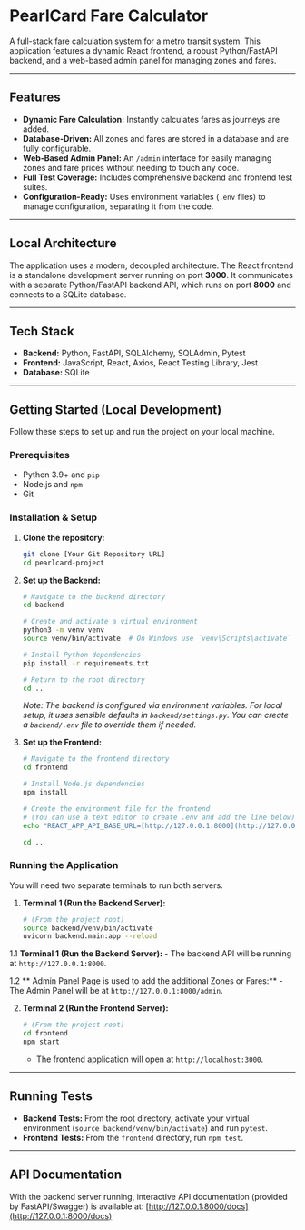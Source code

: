 # PearlCard Fare Calculator

A full-stack fare calculation system for a metro transit system. This application features a dynamic React frontend, a robust Python/FastAPI backend, and a web-based admin panel for managing zones and fares.

---

## Features

- **Dynamic Fare Calculation:** Instantly calculates fares as journeys are added.
- **Database-Driven:** All zones and fares are stored in a database and are fully configurable.
- **Web-Based Admin Panel:** An `/admin` interface for easily managing zones and fare prices without needing to touch any code.
- **Full Test Coverage:** Includes comprehensive backend and frontend test suites.
- **Configuration-Ready:** Uses environment variables (`.env` files) to manage configuration, separating it from the code.

---

## Local Architecture

The application uses a modern, decoupled architecture. The React frontend is a standalone development server running on port **3000**. It communicates with a separate Python/FastAPI backend API, which runs on port **8000** and connects to a SQLite database.



---

## Tech Stack

- **Backend:** Python, FastAPI, SQLAlchemy, SQLAdmin, Pytest
- **Frontend:** JavaScript, React, Axios, React Testing Library, Jest
- **Database:** SQLite

---

## Getting Started (Local Development)

Follow these steps to set up and run the project on your local machine.

### Prerequisites

- Python 3.9+ and `pip`
- Node.js and `npm`
- Git

### Installation & Setup

1.  **Clone the repository:**
    ```bash
    git clone [Your Git Repository URL]
    cd pearlcard-project
    ```

2.  **Set up the Backend:**
    ```bash
    # Navigate to the backend directory
    cd backend

    # Create and activate a virtual environment
    python3 -m venv venv
    source venv/bin/activate  # On Windows use `venv\Scripts\activate`

    # Install Python dependencies
    pip install -r requirements.txt

    # Return to the root directory
    cd ..
    ```
    *Note: The backend is configured via environment variables. For local setup, it uses sensible defaults in `backend/settings.py`. You can create a `backend/.env` file to override them if needed.*

3.  **Set up the Frontend:**
    ```bash
    # Navigate to the frontend directory
    cd frontend

    # Install Node.js dependencies
    npm install
    
    # Create the environment file for the frontend
    # (You can use a text editor to create .env and add the line below)
    echo "REACT_APP_API_BASE_URL=[http://127.0.0.1:8000](http://127.0.0.1:8000)" > .env

    cd ..
    ```

### Running the Application

You will need two separate terminals to run both servers.

1.  **Terminal 1 (Run the Backend Server):**
    ```bash
    # (From the project root)
    source backend/venv/bin/activate
    uvicorn backend.main:app --reload
    ```
 1.1  **Terminal 1 (Run the Backend Server):**
    - The backend API will be running at `http://127.0.0.1:8000`.

 1.2 ** Admin Panel Page is used to add the additional Zones or Fares:**
    - The Admin Panel will be at `http://127.0.0.1:8000/admin`.

2.  **Terminal 2 (Run the Frontend Server):**
    ```bash
    # (From the project root)
    cd frontend
    npm start
    ```
    - The frontend application will open at `http://localhost:3000`.

---

## Running Tests

- **Backend Tests:** From the root directory, activate your virtual environment (`source backend/venv/bin/activate`) and run `pytest`.
- **Frontend Tests:** From the `frontend` directory, run `npm test`.

---

## API Documentation

With the backend server running, interactive API documentation (provided by FastAPI/Swagger) is available at:
[http://127.0.0.1:8000/docs](http://127.0.0.1:8000/docs)
